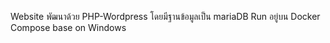Website พัฒนาด้วย PHP-Wordpress โดยมีฐานข้อมูลเป็น mariaDB
Run อยู่บน Docker Compose base on Windows
